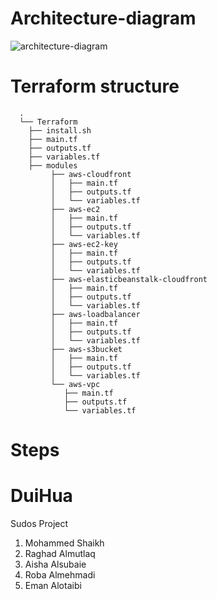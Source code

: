 # Architecture-diagram

![architecture-diagram](https://user-images.githubusercontent.com/55548241/190910868-b525da58-3265-4d15-9175-f3bd6d5df843.png)

# Terraform structure
```
  .
  └── Terraform
    ├── install.sh
    ├── main.tf
    ├── outputs.tf
    ├── variables.tf
    ├── modules
         ├── aws-cloudfront
         │   ├── main.tf
         │   ├── outputs.tf
         │   └── variables.tf
         ├── aws-ec2
         │   ├── main.tf
         │   ├── outputs.tf
         │   └── variables.tf
         ├── aws-ec2-key
         │   ├── main.tf
         │   ├── outputs.tf
         │   └── variables.tf
         ├── aws-elasticbeanstalk-cloudfront
         │   ├── main.tf
         │   ├── outputs.tf
         │   └── variables.tf
         ├── aws-loadbalancer
         │   ├── main.tf
         │   ├── outputs.tf
         │   └── variables.tf
         ├── aws-s3bucket
         │   ├── main.tf
         │   ├── outputs.tf
         │   └── variables.tf
         └── aws-vpc
            ├── main.tf
            ├── outputs.tf
            └── variables.tf
```

# Steps







# DuiHua
Sudos Project 
1. Mohammed Shaikh
2. Raghad Almutlaq
3. Aisha Alsubaie
4. Roba Almehmadi
5. Eman Alotaibi 
